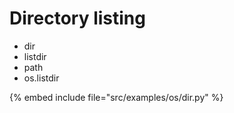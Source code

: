 # Directory listing

* dir
* listdir
* path
* os.listdir

{% embed include file="src/examples/os/dir.py" %}


